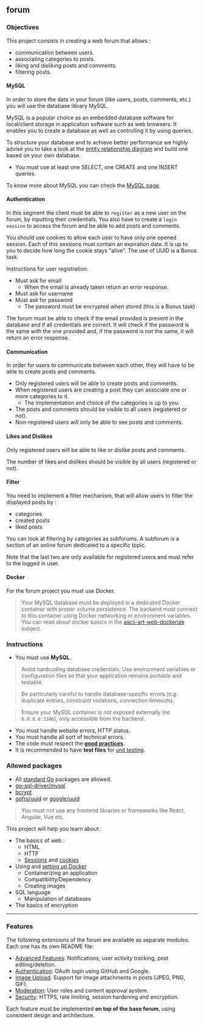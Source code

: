 ## forum

### Objectives

This project consists in creating a web forum that allows :

- communication between users.
- associating categories to posts.
- liking and disliking posts and comments.
- filtering posts.

#### MySQL

In order to store the data in your forum (like users, posts, comments, etc.) you will use the database library MySQL.

MySQL is a popular choice as an embedded database software for local/client storage in application software such as web browsers. It enables you to create a database as well as controlling it by using queries.

To structure your database and to achieve better performance we highly advise you to take a look at the [entity relationship diagram](https://www.smartdraw.com/entity-relationship-diagram/) and build one based on your own database.

- You must use at least one SELECT, one CREATE and one INSERT queries.

To know more about MySQL you can check the [MySQL page](https://dev.mysql.com/doc/).

#### Authentication

In this segment the client must be able to `register` as a new user on the forum, by inputting their credentials. You also have to create a `login session` to access the forum and be able to add posts and comments.

You should use cookies to allow each user to have only one opened session. Each of this sessions must contain an expiration date. It is up to you to decide how long the cookie stays "alive". The use of UUID is a Bonus task.

Instructions for user registration:

- Must ask for email
  - When the email is already taken return an error response.
- Must ask for username
- Must ask for password
  - The password must be encrypted when stored (this is a Bonus task)

The forum must be able to check if the email provided is present in the database and if all credentials are correct. It will check if the password is the same with the one provided and, if the password is not the same, it will return an error response.

#### Communication

In order for users to communicate between each other, they will have to be able to create posts and comments.

- Only registered users will be able to create posts and comments.
- When registered users are creating a post they can associate one or more categories to it.
  - The implementation and choice of the categories is up to you.
- The posts and comments should be visible to all users (registered or not).
- Non-registered users will only be able to see posts and comments.

#### Likes and Dislikes

Only registered users will be able to like or dislike posts and comments.

The number of likes and dislikes should be visible by all users (registered or not).

#### Filter

You need to implement a filter mechanism, that will allow users to filter the displayed posts by :

- categories
- created posts
- liked posts

You can look at filtering by categories as subforums. A subforum is a section of an online forum dedicated to a specific topic.

Note that the last two are only available for registered users and must refer to the logged in user.

#### Docker

For the forum project you must use Docker.
> Your MySQL database must be deployed in a dedicated Docker container with proper volume persistence. The backend must connect to this container using Docker networking or environment variables.
 You can read about docker basics in the [ascii-art-web-dockerize](../ascii-art-web/dockerize/README.md) subject.

### Instructions

- You must use **MySQL**.
> Avoid hardcoding database credentials. Use environment variables or configuration files so that your application remains portable and testable.

> Be particularly careful to handle database-specific errors (e.g. duplicate entries, constraint violations, connection timeouts).

> Ensure your MySQL container is not exposed externally (no `0.0.0.0:3306`), only accessible from the backend.

- You must handle website errors, HTTP status.
- You must handle all sort of technical errors.
- The code must respect the [**good practices**](../good-practices/README.md).
- It is recommended to have **test files** for [unit testing](https://go.dev/doc/tutorial/add-a-test).

### Allowed packages

- All [standard Go](https://golang.org/pkg/) packages are allowed.
- [go-sql-driver/mysql](https://github.com/mattn/go-go-sql-driver/mysql)
- [bcrypt](https://pkg.go.dev/golang.org/x/crypto/bcrypt)
- [gofrs/uuid](https://github.com/gofrs/uuid) or [google/uuid](https://github.com/google/uuid)

> You must not use any frontend libraries or frameworks like React, Angular, Vue etc.

This project will help you learn about:

- The basics of web :
  - HTML
  - HTTP
  - [Sessions](https://cheatsheetseries.owasp.org/cheatsheets/Session_Management_Cheat_Sheet.html#session-management-waf-protections) and [cookies](https://developer.mozilla.org/en-US/docs/Web/HTTP/Cookies)
- Using and [setting up Docker](https://docs.docker.com/get-started/)
  - Containerizing an application
  - Compatibility/Dependency
  - Creating images
- SQL language
  - Manipulation of databases
- The basics of encryption
---

### Features

The following extensions of the forum are available as separate modules. Each one has its own README file:

- [Advanced Features](advanced-features/README.md): Notifications, user activity tracking, post editing/deletion.
- [Authentication](authentication/README.md): OAuth login using GitHub and Google.
- [Image Upload](image-upload/README.md): Support for image attachments in posts (JPEG, PNG, GIF).
- [Moderation](moderation/README.md): User roles and content approval system.
- [Security](security/README.md): HTTPS, rate limiting, session hardening and encryption.

Each feature must be implemented **on top of the base forum**, using consistent design and architecture.
